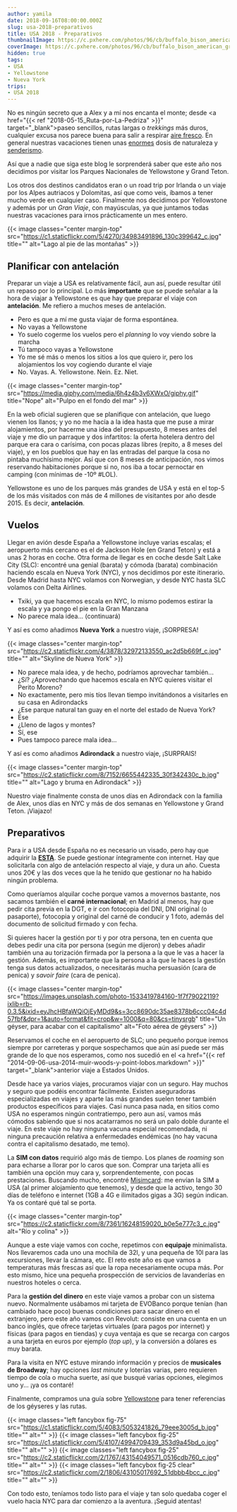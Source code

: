 ```yaml
---
author: yamila
date: 2018-09-16T08:00:00.000Z
slug: usa-2018-preparativos
title: USA 2018 - Preparativos
thumbnailImage: https://c.pxhere.com/photos/96/cb/buffalo_bison_american_grazing_animals_herd_wildlife_yellowstone-437409.jpg!d
coverImage: https://c.pxhere.com/photos/96/cb/buffalo_bison_american_grazing_animals_herd_wildlife_yellowstone-437409.jpg!d
hidden: true
tags:
- USA
- Yellowstone
- Nueva York
trips:
- USA 2018
---
```


No es ningún secreto que a Alex y a mí nos encanta el monte; desde <a href="{{< ref "2018-05-15_Ruta-por-La-Pedriza" >}}" target="_blank">paseo sencillos</a>, rutas largas o *trekkings* más duros, cualquier excusa nos parece buena para salir a respirar <a href="/trips/vietnam-2017">aire fresco</a>. En general nuestras <a hfref="/trips/eslovenia-2016">vacaciones</a> tienen unas <a href="/trips/suiza-2015">enormes</a> dosis de naturaleza y <a href="/tags/senderismo" target="_new">senderismo</a>.

Así que a nadie que siga este blog le sorprenderá saber que este año nos decidimos por visitar los Parques Nacionales de Yellowstone y Grand Teton.

<!--more-->

Los otros dos destinos candidatos eran o un road trip por Irlanda o un viaje por los Alpes autriacos y Dolomitas, así que como veis, íbamos a tener mucho verde en cualquier caso. Finalmente nos decidimos por Yellowstone y además por un *Gran Viaje*, con mayúsculas, ya que juntamos todas nuestras vacaciones para irnos prácticamente un mes entero.

{{< image classes="center margin-top" src="https://c1.staticflickr.com/5/4270/34983491896_130c399642_c.jpg" title="" alt="Lago al pie de las montañas" >}}

## Planificar con antelación

Preparar un viaje a USA es relativamente fácil, aun así, puede resultar útil un repaso por lo principal. Lo más **importante** que se puede señalar a la hora de viajar a Yellowstone es que hay que preparar el viaje con **antelación**. Me refiero a muchos meses de antelación.

- Pero es que a mí me gusta viajar de forma espontánea.
- No vayas a Yellowstone
- Yo suelo cogerme los vuelos pero el *planning* lo voy viendo sobre la marcha
- Tú tampoco vayas a Yellowstone
- Yo me sé más o menos los sitios a los que quiero ir, pero los alojamientos los voy cogiendo durante el viaje
- No. Vayas. A. Yellowstone. Nein. Ez. Niet.

{{< image classes="center margin-top" src="https://media.giphy.com/media/6h4z4b3v6XWxO/giphy.gif" title="Nope" alt="Pulpo en el fondo del mar" >}}

En la web oficial sugieren que se planifique con antelación, que luego vienen los llanos; y yo no me hacía a la idea hasta que me puse a mirar alojamientos, por hacerme una idea del presupuesto, 8 meses antes del viaje y me dio un parraque y dos infartitos: la oferta hotelera dentro del parque era cara o carísima, con pocas plazas libres (repito, a 8 meses del viaje), y en los pueblos que hay en las entradas del parque la cosa no pintaba muchísimo mejor. Así que con 8 meses de anticipación, nos vimos reservando habitaciones porque si no, nos iba a tocar pernoctar en camping (con mínimas de -10º #LOL).

Yellowstone es uno de los parques más grandes de USA y está en el top-5 de los más visitados con más de 4 millones de visitantes por año desde 2015. Es decir, **antelación**.

## Vuelos

Llegar en avión desde España a Yellowstone incluye varias escalas; el aeropuerto más cercano es el de Jackson Hole (en Grand Teton) y está a unas 2 horas en coche. Otra forma de llegar es en coche desde Salt Lake City (SLC): encontré una genial (barata) y cómoda (barata) combinación haciendo escala en Nueva York (NYC), y nos decidimos por este itinerario. Desde Madrid hasta NYC volamos con Norwegian, y desde NYC hasta SLC volamos con Delta Airlines.<div></div>

- Txiki, ya que hacemos escala en NYC, lo mismo podemos estirar la escala y ya pongo el pie en la Gran Manzana
- No parece mala idea... (continuará)

Y así es como añadimos **Nueva York** a nuestro viaje, ¡SORPRESA!

{{< image classes="center margin-top" src="https://c2.staticflickr.com/4/3878/32972133550_ac2d5b669f_c.jpg" title="" alt="Skyline de Nueva York" >}}

- No parece mala idea, y de hecho, podríamos aprovechar también...
- ¿Sí? ¿Aprovechando que hacemos escala en NYC quieres visitar el Perito Moreno?
- No exactamente, pero mis tíos llevan tiempo invitándonos a visitarles en su casa en Adirondacks
- ¿Ese parque natural tan guay en el norte del estado de Nueva York?
- Ese
- ¿Lleno de lagos y montes?
- Sí, ese
- Pues tampoco parece mala idea...

Y así es como añadimos **Adirondack** a nuestro viaje, ¡SURPRAIS!

{{< image classes="center margin-top" src="https://c2.staticflickr.com/8/7152/6655442335_30f342430c_b.jpg" title="" alt="Lago y bruma en Adirondack" >}}

Nuestro viaje finalmente consta de unos días en Adirondack con la familia de Alex, unos días en NYC y más de dos semanas en Yellowstone y Grand Teton. ¡Viajazo!

## Preparativos

Para ir a USA desde España no es necesario un visado, pero hay que adquirir la <a href="https://www.esta.es/" target="_blank">**ESTA**</a>. Se puede gestionar íntegramente con internet. Hay que solicitarla con algo de antelación respecto al viaje, y dura un año. Cuesta unos 20€ y las dos veces que la he tenido que gestionar no ha habido ningún problema.

Como queríamos alquilar coche porque vamos a movernos bastante, nos sacamos también el **carné internacional**; en Madrid al menos, hay que pedir cita previa en la DGT, e ir con fotocopia del DNI, DNI original (o pasaporte), fotocopia y original del carné de conducir y 1 foto, además del documento de solicitud firmado y con fecha.

Si quieres hacer la gestión por ti y por otra persona, ten en cuenta que debes pedir una cita por persona (según me dijeron) y debes añadir también una au torización firmada por la persona a la que le vas a hacer la gestión. Además, es importante que la persona a la que le haces la gestión tenga sus datos actualizados, o necesitarás mucha persuasión (cara de penica) y *savoir faire* (cara de penica).

{{< image classes="center margin-top" src="https://images.unsplash.com/photo-1533419784160-1f7f79022119?ixlib=rb-0.3.5&ixid=eyJhcHBfaWQiOjEyMDd9&s=3cc8690dc35ae8378b6ccc04c4d57fbf&dpr=1&auto=format&fit=crop&w=1000&q=80&cs=tinysrgb" title="Un géyser, para acabar con el capitalismo" alt="Foto aérea de géysers" >}}

Reservamos el coche en el aeropuerto de SLC; uno pequeño porque iremos siempre por carreteras y porque sospechamos que aún así puede ser más grande de lo que nos esperamos, como nos sucedió en el <a href="{{< ref "2014-09-06-usa-2014-muir-woods-y-point-lobos.markdown" >}}" target="_blank">anterior viaje a Estados Unidos</a>.

Desde hace ya varios viajes, procuramos viajar con un seguro. Hay muchos y seguro que podéis encontrar fácilmente. Existen aseguradoras especializadas en viajes y aparte las más grandes suelen tener también productos específicos para viajes. Casi nunca pasa nada, en sitios como USA no esperamos ningún contratiempo, pero aun así, vamos más cómodos sabiendo que si nos acatarramos no será un palo doble durante el viaje. En este viaje no hay ninguna vacuna especial recomendada, ni ninguna precaución relativa a enfermedades endémicas (no hay vacuna contra el capitalismo desatado, me temo).

La **SIM con datos** requirió algo más de tiempo. Los planes de *roaming* son para echarse a llorar por lo caros que son. Comprar una tarjeta allí es también una opción muy cara y, sorprendentemente, con pocas prestaciones. Buscando mucho, encontré <a href="https://www.misimcard.com/" target="_blank">Misimcard</a>: me envían la SIM a USA (al primer alojamiento que tenemos), y desde que la activo, tengo 30 días de teléfono e internet (1GB a 4G e ilimitados gigas a 3G) según indican. Ya os contaré qué tal se porta.

{{< image classes="center margin-top" src="https://c2.staticflickr.com/8/7361/16248159020_b0e5e777c3_c.jpg" alt="Río y colina" >}}

Aunque a este viaje vamos con coche, repetimos con **equipaje** minimalista. Nos llevaremos cada uno una mochila de 32l, y una pequeña de 10l para las excursiones, llevar la cámara, etc. El reto este año es que vamos a temperaturas más frescas así que la ropa necesariamente ocupa más. Por esto mismo, hice una pequeña prospección de servicios de lavanderías en nuestros hoteles o cerca.

Para la **gestión del dinero** en este viaje vamos a probar con un sistema nuevo. Normalmente usábamos mi tarjeta de EVOBanco porque tenían (han cambiado hace poco) buenas condiciones para sacar dinero en el extranjero, pero este año vamos con Revolut: consiste en una cuenta en un banco inglés, que ofrece tarjetas virtuales (para pagos por internet) y físicas (para pagos en tiendas) y cuya ventaja es que se recarga con cargos a una tarjeta en euros por ejemplo (*top up*), y la conversión a dólares es muy barata.

Para la visita en NYC estuve mirando información y precios de **musicales de Broadway**; hay opciones *last minute* y loterías varias, pero requieren tiempo de cola o mucha suerte, así que busqué varias opciones, elegimos uno y... ¡ya os contaré!

Finalmente, compramos una guía sobre <a href="https://www.goodreads.com/book/show/32889888-yellowstone-treasures" target="_blank">Yellowstone</a> para tener referencias de los géyseres y las rutas.

{{< image classes="left fancybox fig-75" src="https://c1.staticflickr.com/5/4083/5053241826_79eee3005d_b.jpg" title="" alt="" >}}
{{< image classes="left fancybox fig-25" src="https://c1.staticflickr.com/5/4107/4994709439_353d9a45bd_o.jpg" title="" alt="" >}}
{{< image classes="left fancybox fig-25" src="https://c2.staticflickr.com/2/1767/43154049571_0516cdb760_c.jpg" title="" alt="" >}}
{{< image classes="left fancybox fig-25 clear" src="https://c2.staticflickr.com/2/1806/43105017692_51dbbb4bcc_c.jpg" title="" alt="" >}}

Con todo esto, teníamos todo listo para el viaje y tan solo quedaba coger el vuelo hacia NYC para dar comienzo a la aventura. ¡Seguid atentas!
